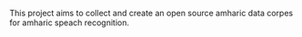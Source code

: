 This project aims to collect and create an open source amharic data corpes for amharic speach recognition.